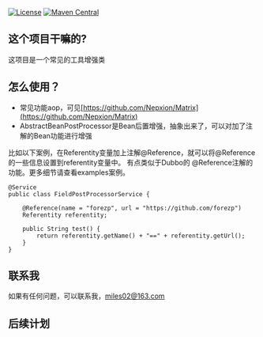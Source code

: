 [![License](https://img.shields.io/badge/License-Apache%202.0-blue.svg?label=license)](https://github.com/forezp/scrorpio/blob/master/LICENSE)
[![Maven Central](https://img.shields.io/maven-central/v/io.github.forezp/scrorpio.svg?label=maven%20central)](http://mvnrepository.com/artifact/io.github.forezp/scrorpio)

## 这个项目干嘛的?

这项目是一个常见的工具增强类

## 怎么使用？

- 常见功能aop，可见[https://github.com/Nepxion/Matrix](https://github.com/Nepxion/Matrix)
- AbstractBeanPostProcessor是Bean后置增强，抽象出来了，可以对加了注解的Bean功能进行增强

比如以下案例，在Referentity变量加上注解@Reference，就可以将@Reference的一些信息设置到referentity变量中。
有点类似于Dubbo的 @Reference注解的功能。更多细节请查看examples案例。

```$xslt
@Service
public class FieldPostProcessorService {

    @Reference(name = "forezp", url = "https://github.com/forezp")
    Referentity referentity;

    public String test() {
        return referentity.getName() + "==" + referentity.getUrl();
    }
}
```


## 联系我

如果有任何问题，可以联系我，miles02@163.com


## 后续计划



